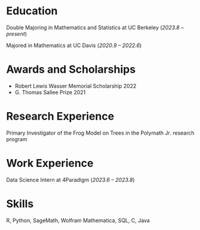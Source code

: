 # Education

Double Majoring in Mathematics and Statistics at UC Berkeley (*2023.8 – present*)

Majored in Mathematics at UC Davis (*2020.9 – 2022.6*)

# Awards and Scholarships

- Robert Lewis Wasser Memorial Scholarship 2022
- G. Thomas Sallee Prize 2021

# Research Experience

Primary Investigator of the Frog Model on Trees in the Polymath Jr. research program

# Work Experience

Data Science Intern at 4Paradigm (*2023.6 – 2023.8*)

# Skills

R, Python, SageMath, Wolfram Mathematica, SQL, C, Java
